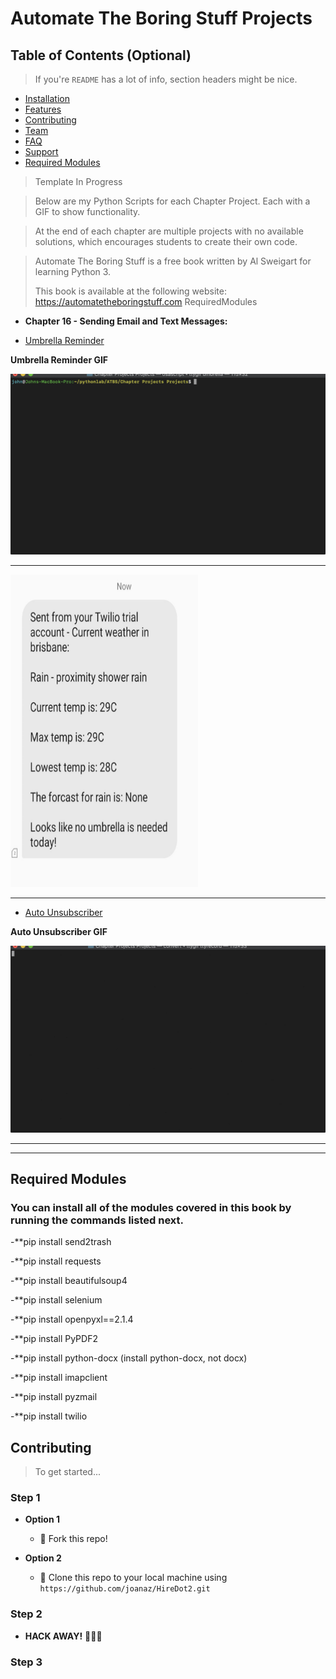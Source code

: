 # Automate The Boring Stuff Projects

## Table of Contents (Optional)

> If you're `README` has a lot of info, section headers might be nice.

- [Installation](#installation)
- [Features](#features)
- [Contributing](#contributing)
- [Team](#team)
- [FAQ](#faq)
- [Support](#support)
- [Required Modules](#RequiredModules)




>Template In Progress

> Below are my Python Scripts for each  Chapter Project.
> Each with a GIF to show functionality.

> At the end of each chapter are multiple projects with no available solutions, which encourages students to create their own code.

> Automate The Boring Stuff is a free book written by Al Sweigart for learning Python 3. 
> 
> This book is available at the following website: https://automatetheboringstuff.com
RequiredModules

* **Chapter 16 - Sending Email and Text Messages:**  


 * [Umbrella Reminder](https://github.com/rochejohn/ATBS/blob/master/Projects/Umbrella.py)    

**Umbrella Reminder GIF**

![GIF](https://github.com/rochejohn/ATBS/blob/master/Projects/gifs/c17/umbrella.gif)

---
<img src="https://github.com/rochejohn/ATBS/blob/master/Projects/gifs/c17/weather_text.jpg" width="300" height="500" />

---


* [Auto Unsubscriber](https://github.com/rochejohn/ATBS/blob/master/Projects/Auto_Unsubscriber.py)




**Auto Unsubscriber GIF**

![GIF](https://github.com/rochejohn/ATBS/blob/master/Projects/gifs/c17/EMAIL_UNSUB.gif)

---



---
## Required Modules

### You can install all of the modules covered in this book by running the commands listed next.

-**pip install send2trash

-**pip install requests

-**pip install beautifulsoup4

-**pip install selenium

-**pip install openpyxl==2.1.4

-**pip install PyPDF2

-**pip install python-docx (install python-docx, not docx)

-**pip install imapclient

-**pip install pyzmail

-**pip install twilio


## Contributing

> To get started...

### Step 1

- **Option 1**
    - 🍴 Fork this repo!

- **Option 2**
    - 👯 Clone this repo to your local machine using `https://github.com/joanaz/HireDot2.git`

### Step 2

- **HACK AWAY!** 🔨🔨🔨

### Step 3
